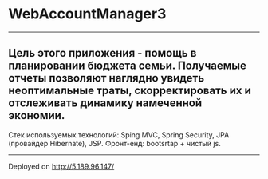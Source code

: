 # WebAccountManager3

---
Цель этого приложения - помощь в планировании бюджета семьи. Получаемые отчеты позволяют наглядно увидеть неоптимальные траты, скорректировать их и отслеживать динамику намеченной экономии.
---

Стек используемых технологий: Sping MVC, Spring Security, JPA (провайдер Hibernate), JSP. Фронт-енд: bootsrtap + чистый js.

---

Deployed on http://5.189.96.147/
